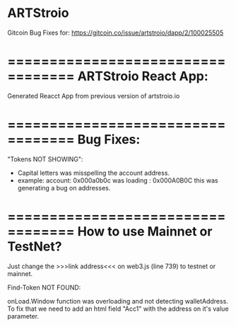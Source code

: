 # ARTStroio
Gitcoin Bug Fixes for: https://gitcoin.co/issue/artstroio/dapp/2/100025505

==================================
ARTStroio React App:
==================================

Generated Reacct App from previous version of artstroio.io 

==================================
Bug Fixes:
==================================

"Tokens NOT SHOWING":

- Capital letters was misspelling the account address.
- example: account: 0x000a0b0c was loading : 0x000A0B0C this was generating a bug on addresses.



==================================
How to use Mainnet or TestNet?
==================================

Just change the >>>link address<<< on web3.js (line 739) to testnet or mainnet.

Find-Token NOT FOUND:

onLoad.Window function was overloading and not detecting walletAddress. 
To fix that we need to add an html field "Acc1" with the address on it's value parameter.


